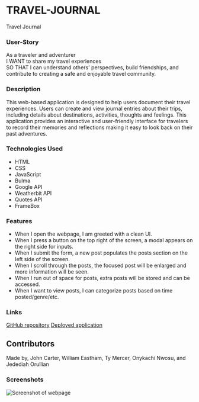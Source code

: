 # TRAVEL-JOURNAL
Travel Journal

### User-Story
As a traveler and adventurer <br>
I WANT to share my travel experiences <br>
SO THAT I can understand others' perspectives, build friendships, and contribute to creating a safe and enjoyable travel community.

### Description
This web-based application is designed to help users document their travel experiences. Users can create and view journal entries about their trips, including details about destinations, activities, thoughts and feelings. This application provides an interactive and user-friendly interface for travelers to record their memories and reflections making it easy to look back on their past adventures.

### Technologies Used
* HTML
* CSS
* JavaScript
* Bulma
* Google API
* Weatherbit API
* Quotes API
* FrameBox

### Features
* When I open the webpage, I am greeted with a clean UI.
* When I press a button on the top right of the screen, a modal appears on the right side for inputs.
* When I submit the form, a new post populates the posts section on the left side of the screen.
* When I scroll through the posts, the focused post will be enlarged and more information will be seen.
* When I run out of space for posts, extra posts will be stored and can be accessed.
* When I want to view posts, I can categorize posts based on time posted/genre/etc.

### Links
[GitHub repository](https://github.com/jcjohncarter3/travel-journal)
[Deployed application](https://jcjohncarter3.github.io/travel-journal/)

## Contributors
Made by, John Carter, William Eastham, Ty Mercer, Onykachi Nwosu, and Jedediah Orullian

### Screenshots
![Screenshot of webpage]()